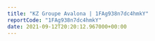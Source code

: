 ```yaml
---
title: "KZ Groupe Avalona | 1FAg938n7dc4hmkY"
reportCode: "1FAg938n7dc4hmkY"
date: 2021-09-12T20:20:12.967000+00:00
---
```

